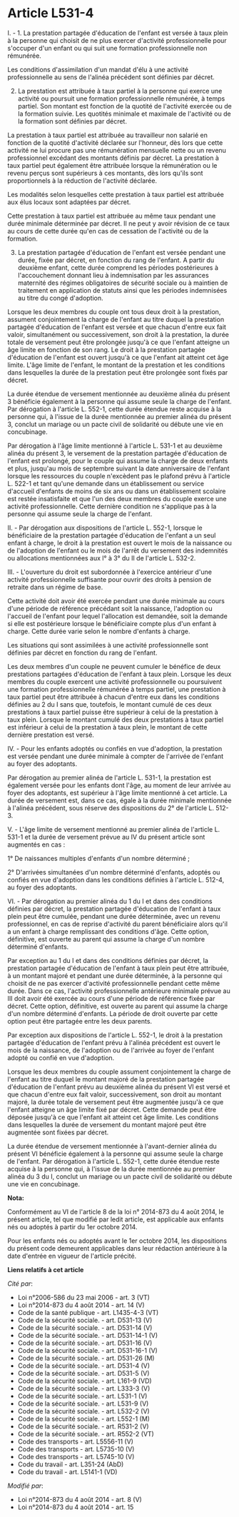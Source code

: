 # Article L531-4

I. - 1. La prestation partagée d'éducation de l'enfant est versée à taux plein à la personne qui choisit de ne plus exercer
d'activité professionnelle pour s'occuper d'un enfant ou qui suit une formation professionnelle non rémunérée.

Les conditions d'assimilation d'un mandat d'élu à une activité professionnelle au sens de l'alinéa précédent sont définies
par décret.

2. La prestation est attribuée à taux partiel à la personne qui exerce une activité ou poursuit une formation professionnelle
rémunérée, à temps partiel. Son montant est fonction de la quotité de l'activité exercée ou de la formation suivie. Les
quotités minimale et maximale de l'activité ou de la formation sont définies par décret.

La prestation à taux partiel est attribuée au travailleur non salarié en fonction de la quotité d'activité déclarée sur
l'honneur, dès lors que cette activité ne lui procure pas une rémunération mensuelle nette ou un revenu professionnel
excédant des montants définis par décret. La prestation à taux partiel peut également être attribuée lorsque la rémunération
ou le revenu perçus sont supérieurs à ces montants, dès lors qu'ils sont proportionnels à la réduction de l'activité
déclarée. 

Les modalités selon lesquelles cette prestation à taux partiel est attribuée aux élus locaux sont adaptées par décret.

Cette prestation à taux partiel est attribuée au même taux pendant une durée minimale déterminée par décret. Il ne peut y
avoir révision de ce taux au cours de cette durée qu'en cas de cessation de l'activité ou de la formation.

3. La prestation partagée d'éducation de l'enfant est versée pendant une durée, fixée par décret, en fonction du rang de
l'enfant. A partir du deuxième enfant, cette durée comprend les périodes postérieures à l'accouchement donnant lieu à
indemnisation par les assurances maternité des régimes obligatoires de sécurité sociale ou à maintien de traitement en
application de statuts ainsi que les périodes indemnisées au titre du congé d'adoption. 

Lorsque les deux membres du couple ont tous deux droit à la prestation, assument conjointement la charge de l'enfant au titre
duquel la prestation partagée d'éducation de l'enfant est versée et que chacun d'entre eux fait valoir, simultanément ou
successivement, son droit à la prestation, la durée totale de versement peut être prolongée jusqu'à ce que l'enfant atteigne
un âge limite en fonction de son rang. Le droit à la prestation partagée d'éducation de l'enfant est ouvert jusqu'à ce que
l'enfant ait atteint cet âge limite. L'âge limite de l'enfant, le montant de la prestation et les conditions dans lesquelles
la durée de la prestation peut être prolongée sont fixés par décret. 

La durée étendue de versement mentionnée au deuxième alinéa du présent 3 bénéficie également à la personne qui assume seule
la charge de l'enfant. Par dérogation à l'article L. 552-1, cette durée étendue reste acquise à la personne qui, à l'issue de
la durée mentionnée au premier alinéa du présent 3, conclut un mariage ou un pacte civil de solidarité ou débute une vie en
concubinage. 

Par dérogation à l'âge limite mentionné à l'article L. 531-1 et au deuxième alinéa du présent 3, le versement de la
prestation partagée d'éducation de l'enfant est prolongé, pour le couple qui assume la charge de deux enfants et plus,
jusqu'au mois de septembre suivant la date anniversaire de l'enfant lorsque les ressources du couple n'excèdent pas le
plafond prévu à l'article L. 522-1 et tant qu'une demande dans un établissement ou service d'accueil d'enfants de moins de
six ans ou dans un établissement scolaire est restée insatisfaite et que l'un des deux membres du couple exerce une activité
professionnelle. Cette dernière condition ne s'applique pas à la personne qui assume seule la charge de l'enfant. 

II. - Par dérogation aux dispositions de l'article L. 552-1, lorsque le bénéficiaire de la prestation partagée d'éducation de
l'enfant a un seul enfant à charge, le droit à la prestation est ouvert le mois de la naissance ou de l'adoption de l'enfant
ou le mois de l'arrêt du versement des indemnités ou allocations mentionnées aux l° à 3° du II de l'article L. 532-2. 

III. - L'ouverture du droit est subordonnée à l'exercice antérieur d'une activité professionnelle suffisante pour ouvrir des
droits à pension de retraite dans un régime de base.

Cette activité doit avoir été exercée pendant une durée minimale au cours d'une période de référence précédant soit la
naissance, l'adoption ou l'accueil de l'enfant pour lequel l'allocation est demandée, soit la demande si elle est postérieure
lorsque le bénéficiaire compte plus d'un enfant à charge. Cette durée varie selon le nombre d'enfants à charge.

Les situations qui sont assimilées à une activité professionnelle sont définies par décret en fonction du rang de l'enfant.

Les deux membres d'un couple ne peuvent cumuler le bénéfice de deux prestations partagées d'éducation de l'enfant à taux
plein. Lorsque les deux membres du couple exercent une activité professionnelle ou poursuivent une formation professionnelle
rémunérée à temps partiel, une prestation à taux partiel peut être attribuée à chacun d'entre eux dans les conditions
définies au 2 du I sans que, toutefois, le montant cumulé de ces deux prestations à taux partiel puisse être supérieur à
celui de la prestation à taux plein. Lorsque le montant cumulé des deux prestations à taux partiel est inférieur à celui de
la prestation à taux plein, le montant de cette dernière prestation est versé.

IV. - Pour les enfants adoptés ou confiés en vue d'adoption, la prestation est versée pendant une durée minimale à compter de
l'arrivée de l'enfant au foyer des adoptants.

Par dérogation au premier alinéa de l'article L. 531-1, la prestation est également versée pour les enfants dont l'âge, au
moment de leur arrivée au foyer des adoptants, est supérieur à l'âge limite mentionné à cet article. La durée de versement
est, dans ce cas, égale à la durée minimale mentionnée à l'alinéa précédent, sous réserve des dispositions du 2° de l'article
L. 512-3.

V. - L'âge limite de versement mentionné au premier alinéa de l'article L. 531-1 et la durée de versement prévue au IV du
présent article sont augmentés en cas :

1° De naissances multiples d'enfants d'un nombre déterminé ;

2° D'arrivées simultanées d'un nombre déterminé d'enfants, adoptés ou confiés en vue d'adoption dans les conditions définies
à l'article L. 512-4, au foyer des adoptants.

VI. - Par dérogation au premier alinéa du 1 du I et dans des conditions définies par décret, la prestation partagée
d'éducation de l'enfant à taux plein peut être cumulée, pendant une durée déterminée, avec un revenu professionnel, en cas de
reprise d'activité du parent bénéficiaire alors qu'il a un enfant à charge remplissant des conditions d'âge. Cette option,
définitive, est ouverte au parent qui assume la charge d'un nombre déterminé d'enfants.

Par exception au 1 du I et dans des conditions définies par décret, la prestation partagée d'éducation de l'enfant à taux
plein peut être attribuée, à un montant majoré et pendant une durée déterminée, à la personne qui choisit de ne pas exercer
d'activité professionnelle pendant cette même durée. Dans ce cas, l'activité professionnelle antérieure minimale prévue au
III doit avoir été exercée au cours d'une période de référence fixée par décret. Cette option, définitive, est ouverte au
parent qui assume la charge d'un nombre déterminé d'enfants. La période de droit ouverte par cette option peut être partagée
entre les deux parents.

Par exception aux dispositions de l'article L. 552-1, le droit à la prestation partagée d'éducation de l'enfant prévu à
l'alinéa précédent est ouvert le mois de la naissance, de l'adoption ou de l'arrivée au foyer de l'enfant adopté ou confié en
vue d'adoption.

Lorsque les deux membres du couple assument conjointement la charge de l'enfant au titre duquel le montant majoré de la
prestation partagée d'éducation de l'enfant prévu au deuxième alinéa du présent VI est versé et que chacun d'entre eux fait
valoir, successivement, son droit au montant majoré, la durée totale de versement peut être augmentée jusqu'à ce que l'enfant
atteigne un âge limite fixé par décret. Cette demande peut être déposée jusqu'à ce que l'enfant ait atteint cet âge limite.
Les conditions dans lesquelles la durée de versement du montant majoré peut être augmentée sont fixées par décret. 

La durée étendue de versement mentionnée à l'avant-dernier alinéa du présent VI bénéficie également à la personne qui assume
seule la charge de l'enfant. Par dérogation à l'article L. 552-1, cette durée étendue reste acquise à la personne qui, à
l'issue de la durée mentionnée au premier alinéa du 3 du I, conclut un mariage ou un pacte civil de solidarité ou débute une
vie en concubinage.

**Nota:**

Conformément au VI de l'article 8 de la loi n° 2014-873 du 4 août 2014, le présent article, tel que modifié par ledit
article, est applicable aux enfants nés ou adoptés à partir du 1er octobre 2014.

Pour les enfants nés ou adoptés avant le 1er octobre 2014, les dispositions du présent code demeurent applicables dans leur
rédaction antérieure à la date d'entrée en vigueur de l'article précité.

**Liens relatifs à cet article**

_Cité par_:

  - Loi n°2006-586 du 23 mai 2006 - art. 3 (VT)
  - Loi n°2014-873 du 4 août 2014 - art. 14 (V)
  - Code de la santé publique - art. L1435-4-3 (VT)
  - Code de la sécurité sociale. - art. D531-13 (V)
  - Code de la sécurité sociale. - art. D531-14 (V)
  - Code de la sécurité sociale. - art. D531-14-1 (V)
  - Code de la sécurité sociale. - art. D531-16 (V)
  - Code de la sécurité sociale. - art. D531-16-1 (V)
  - Code de la sécurité sociale. - art. D531-26 (M)
  - Code de la sécurité sociale. - art. D531-4 (V)
  - Code de la sécurité sociale. - art. D531-5 (V)
  - Code de la sécurité sociale. - art. L161-9 (VD)
  - Code de la sécurité sociale. - art. L333-3 (V)
  - Code de la sécurité sociale. - art. L531-1 (V)
  - Code de la sécurité sociale. - art. L531-9 (V)
  - Code de la sécurité sociale. - art. L532-2 (V)
  - Code de la sécurité sociale. - art. L552-1 (M)
  - Code de la sécurité sociale. - art. R531-2 (V)
  - Code de la sécurité sociale. - art. R552-2 (VT)
  - Code des transports - art. L5556-11 (V)
  - Code des transports - art. L5735-10 (V)
  - Code des transports - art. L5745-10 (V)
  - Code du travail - art. L351-24 (AbD)
  - Code du travail - art. L5141-1 (VD)

_Modifié par_:

  - Loi n°2014-873 du 4 août 2014 - art. 8 (V)
  - Loi n°2014-873 du 4 août 2014 - art. 15
